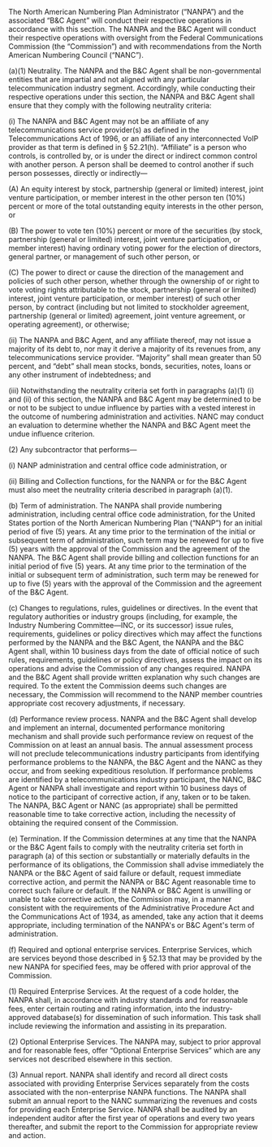 The North American Numbering Plan Administrator (“NANPA”) and the associated “B&C Agent” will conduct their respective operations in accordance with this section. The NANPA and the B&C Agent will conduct their respective operations with oversight from the Federal Communications Commission (the “Commission”) and with recommendations from the North American Numbering Council (“NANC”).

(a)(1) Neutrality. The NANPA and the B&C Agent shall be non-governmental entities that are impartial and not aligned with any particular telecommunication industry segment. Accordingly, while conducting their respective operations under this section, the NANPA and B&C Agent shall ensure that they comply with the following neutrality criteria:

(i) The NANPA and B&C Agent may not be an affiliate of any telecommunications service provider(s) as defined in the Telecommunications Act of 1996, or an affiliate of any interconnected VoIP provider as that term is defined in § 52.21(h). “Affiliate” is a person who controls, is controlled by, or is under the direct or indirect common control with another person. A person shall be deemed to control another if such person possesses, directly or indirectly—

(A) An equity interest by stock, partnership (general or limited) interest, joint venture participation, or member interest in the other person ten (10%) percent or more of the total outstanding equity interests in the other person, or

(B) The power to vote ten (10%) percent or more of the securities (by stock, partnership (general or limited) interest, joint venture participation, or member interest) having ordinary voting power for the election of directors, general partner, or management of such other person, or

(C) The power to direct or cause the direction of the management and policies of such other person, whether through the ownership of or right to vote voting rights attributable to the stock, partnership (general or limited) interest, joint venture participation, or member interest) of such other person, by contract (including but not limited to stockholder agreement, partnership (general or limited) agreement, joint venture agreement, or operating agreement), or otherwise;

(ii) The NANPA and B&C Agent, and any affiliate thereof, may not issue a majority of its debt to, nor may it derive a majority of its revenues from, any telecommunications service provider. “Majority” shall mean greater than 50 percent, and “debt” shall mean stocks, bonds, securities, notes, loans or any other instrument of indebtedness; and

(iii) Notwithstanding the neutrality criteria set forth in paragraphs (a)(1) (i) and (ii) of this section, the NANPA and B&C Agent may be determined to be or not to be subject to undue influence by parties with a vested interest in the outcome of numbering administration and activities. NANC may conduct an evaluation to determine whether the NANPA and B&C Agent meet the undue influence criterion.

(2) Any subcontractor that performs—

(i) NANP administration and central office code administration, or

(ii) Billing and Collection functions, for the NANPA or for the B&C Agent must also meet the neutrality criteria described in paragraph (a)(1).

(b) Term of administration. The NANPA shall provide numbering administration, including central office code administration, for the United States portion of the North American Numbering Plan (“NANP”) for an initial period of five (5) years. At any time prior to the termination of the initial or subsequent term of administration, such term may be renewed for up to five (5) years with the approval of the Commission and the agreement of the NANPA. The B&C Agent shall provide billing and collection functions for an initial period of five (5) years. At any time prior to the termination of the initial or subsequent term of administration, such term may be renewed for up to five (5) years with the approval of the Commission and the agreement of the B&C Agent.

(c) Changes to regulations, rules, guidelines or directives. In the event that regulatory authorities or industry groups (including, for example, the Industry Numbering Committee—INC, or its successor) issue rules, requirements, guidelines or policy directives which may affect the functions performed by the NANPA and the B&C Agent, the NANPA and the B&C Agent shall, within 10 business days from the date of official notice of such rules, requirements, guidelines or policy directives, assess the impact on its operations and advise the Commission of any changes required. NANPA and the B&C Agent shall provide written explanation why such changes are required. To the extent the Commission deems such changes are necessary, the Commission will recommend to the NANP member countries appropriate cost recovery adjustments, if necessary.

(d) Performance review process. NANPA and the B&C Agent shall develop and implement an internal, documented performance monitoring mechanism and shall provide such performance review on request of the Commission on at least an annual basis. The annual assessment process will not preclude telecommunications industry participants from identifying performance problems to the NANPA, the B&C Agent and the NANC as they occur, and from seeking expeditious resolution. If performance problems are identified by a telecommunications industry participant, the NANC, B&C Agent or NANPA shall investigate and report within 10 business days of notice to the participant of corrective action, if any, taken or to be taken. The NANPA, B&C Agent or NANC (as appropriate) shall be permitted reasonable time to take corrective action, including the necessity of obtaining the required consent of the Commission.

(e) Termination. If the Commission determines at any time that the NANPA or the B&C Agent fails to comply with the neutrality criteria set forth in paragraph (a) of this section or substantially or materially defaults in the performance of its obligations, the Commission shall advise immediately the NANPA or the B&C Agent of said failure or default, request immediate corrective action, and permit the NANPA or B&C Agent reasonable time to correct such failure or default. If the NANPA or B&C Agent is unwilling or unable to take corrective action, the Commission may, in a manner consistent with the requirements of the Administrative Procedure Act and the Communications Act of 1934, as amended, take any action that it deems appropriate, including termination of the NANPA's or B&C Agent's term of administration.

(f) Required and optional enterprise services. Enterprise Services, which are services beyond those described in § 52.13 that may be provided by the new NANPA for specified fees, may be offered with prior approval of the Commission.

(1) Required Enterprise Services. At the request of a code holder, the NANPA shall, in accordance with industry standards and for reasonable fees, enter certain routing and rating information, into the industry-approved database(s) for dissemination of such information. This task shall include reviewing the information and assisting in its preparation.

(2) Optional Enterprise Services. The NANPA may, subject to prior approval and for reasonable fees, offer “Optional Enterprise Services” which are any services not described elsewhere in this section.
              

(3) Annual report. NANPA shall identify and record all direct costs associated with providing Enterprise Services separately from the costs associated with the non-enterprise NANPA functions. The NANPA shall submit an annual report to the NANC summarizing the revenues and costs for providing each Enterprise Service. NANPA shall be audited by an independent auditor after the first year of operations and every two years thereafter, and submit the report to the Commission for appropriate review and action.

